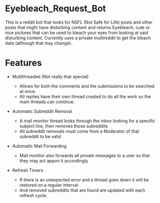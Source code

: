 # Eyebleach_Request_Bot
This is a reddit bot that looks for NSFL (Not Safe for Life) posts and other posts that might have disturbing content and returns Eyebleach, cute or nice pictures that can be used to bleach your eyes from looking at said disturbing content. Currently uses a private multireddit to get the bleach data (although that may change).

# Features
* Mutlithreaded (Not really that special)
  - Allows for both the comments and the submissions to be searched at once.
  - All replies have their own thread created to do all the work so the main threads can continue.

* Automatic Subreddit Removal
  - A mail monitor thread looks through the inbox looking for a specific subject line, then removes those subreddits
  - All subreddit removals must come from a Moderator of that subreddit to be valid

* Automatic Mail Forwarding
  - Mail montior also forwards all private messages to a user so that they may act appon it accordingly

* Refresh Timers
  - If there is an unexpected error and a thread goes down it will be restored on a regular interval
  - And removed subreddits that are found are updated with each refresh cycle.
